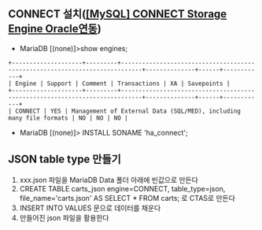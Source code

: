 ## CONNECT 설치([[MySQL] CONNECT Storage Engine Oracle연동](https://cirius.tistory.com/1609))

- MariaDB [(none)]>show engines;  

~~~
+--------------------+---------+----------------------------------------------------------------------------+--------------+------+------------+ 
| Engine | Support | Comment | Transactions | XA | Savepoints | 
+--------------------+---------+----------------------------------------------------------------------------+--------------+------+------------+ 
| CONNECT | YES | Management of External Data (SQL/MED), including many file formats | NO | NO | NO |
~~~

- MariaDB [(none)]> INSTALL SONAME 'ha_connect';

## JSON table type 만들기
  1. xxx.json 파일을 MariaDB Data 폴더 아래에 빈값으로 만든다
  2. CREATE TABLE carts_json engine=CONNECT, table_type=json, file_name='carts.json' AS SELECT * FROM carts; 로 CTAS로 만든다
  3. INSERT INTO VALUES 문으로 데이터를 채운다
  4. 만들어진 json 파일을 활용한다

